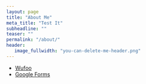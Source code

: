 ```yaml
---
layout: page
title: "About Me"
meta_title: "Test It"
subheadline: ""
teaser: ""
permalink: "/about/"
header:
   image_fullwidth: "you-can-delete-me-header.png"
---
```


- [Wufoo][1]
- [Google Forms][2]


 [1]: http://www.wufoo.com/
 [2]: https://www.google.com/intl/de_de/forms/about/
